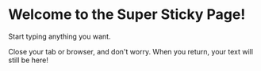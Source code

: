 # Welcome to the Super Sticky Page!

Start typing anything you want.

Close your tab or browser, and don't worry.
When you return, your text will still be here!
